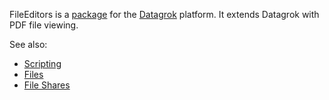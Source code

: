 FileEditors is a [package](https://datagrok.ai/help/develop/develop#packages) for the [Datagrok](https://datagrok.ai) platform.
It extends Datagrok with PDF file viewing.

See also:

  * [Scripting](https://datagrok.ai/help/compute/scripting)
  * [Files](https://datagrok.ai/help/access/connectors/files)
  * [File Shares](https://datagrok.ai/help/access/file-shares)